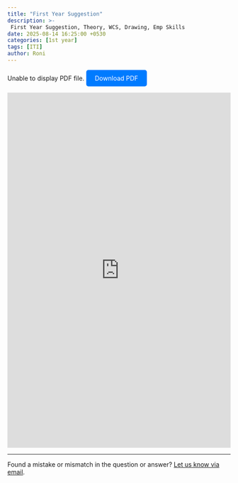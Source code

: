```yaml
---
title: "First Year Suggestion"
description: >-
 First Year Suggestion, Theory, WCS, Drawing, Emp Skills
date: 2025-08-14 16:25:00 +0530
categories: [1st year]
tags: [ITI]
author: Roni
---
```

<p>Unable to display PDF file. 
    <a href="https://raw.githubusercontent.com/roniui/ohmla/main/assets/pdf/iti-firstyear-suggestion.pdf"
  style="display: inline-block; background-color: #007bff; color: white; padding: 10px 20px; border-radius: 5px; text-decoration: none;">
  Download PDF
    </a>
  </p>

  
     
   <iframe 
    src="https://docs.google.com/viewer?url=https://roniui.github.io/ohmla/assets/pdf/iti-firstyear-suggestion.pdf&embedded=true" 
    width="100%" 
    height="800px" 
    style="border: none;">
  </iframe>
  


<hr>
<div class="text-center text-muted mt-3">
  Found a mistake or mismatch in the question or answer? 
  <a href="mailto:roniui.github.io@gmail.com?subject=Mistake or mismatch&body=Paste the post link here:%0D%0A%0D%0AQuestion number:%0D%0A%0D%0ADescribe what is wrong:">Let us know via email</a>.
</div>

